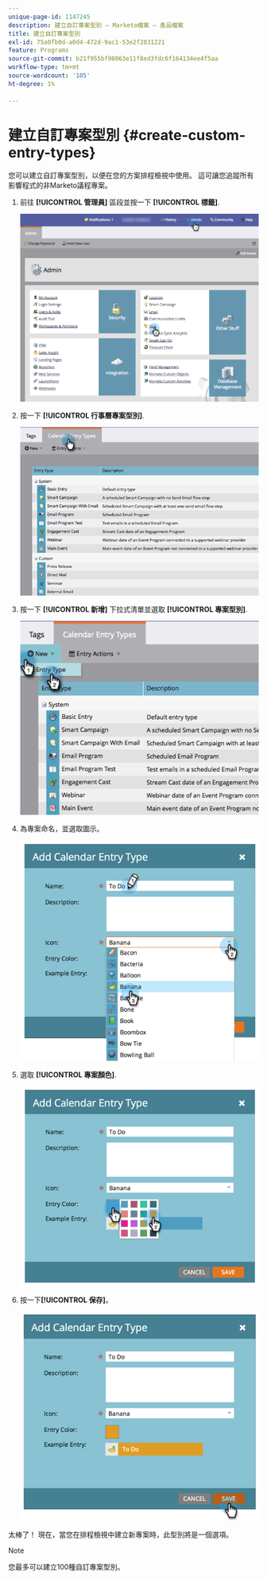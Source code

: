 ```yaml
---
unique-page-id: 1147245
description: 建立自訂專案型別 — Marketo檔案 — 產品檔案
title: 建立自訂專案型別
exl-id: 75a0fb0d-a0d4-472d-9ac1-53e2f2831221
feature: Programs
source-git-commit: b21f955bf98063e11f8ed3fdc6f164134ee4f5aa
workflow-type: tm+mt
source-wordcount: '105'
ht-degree: 1%

---
```


# 建立自訂專案型別 {#create-custom-entry-types}

您可以建立自訂專案型別，以便在您的方案排程檢視中使用。 這可讓您追蹤所有影響程式的非Marketo議程專案。

1. 前往 **[!UICONTROL 管理員]** 區段並按一下 **[!UICONTROL 標籤]**.

   ![](assets/admintags.png)

1. 按一下 **[!UICONTROL 行事曆專案型別]**.

   ![](assets/image2014-9-15-15-3a41-3a33.png)

1. 按一下 **[!UICONTROL 新增]** 下拉式清單並選取 **[!UICONTROL 專案型別]**.

   ![](assets/image2014-9-15-15-3a41-3a58.png)

1. 為專案命名，並選取圖示。

   ![](assets/image2014-9-15-16-3a11-3a24.png)

1. 選取 **[!UICONTROL 專案顏色]**.

   ![](assets/image2014-9-15-16-3a3-3a55.png)

1. 按一下&#x200B;**[!UICONTROL 保存]**。

   ![](assets/image2014-9-15-16-3a4-3a14.png)

太棒了！ 現在，當您在排程檢視中建立新專案時，此型別將是一個選項。

>[!NOTE]
>
>您最多可以建立100種自訂專案型別。
